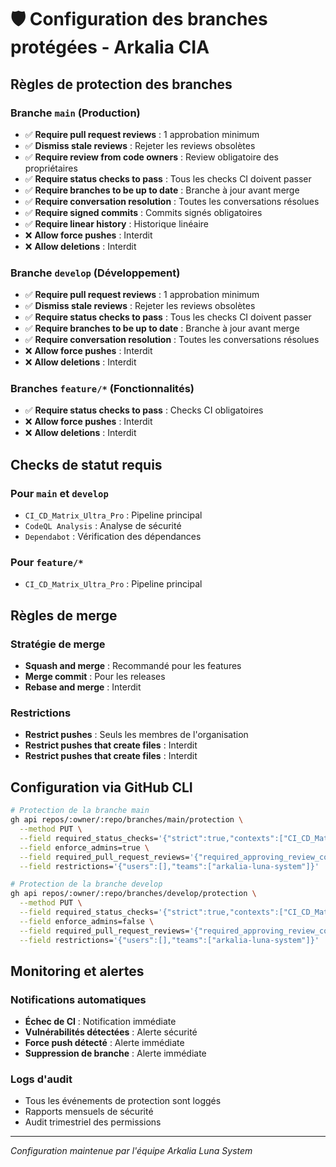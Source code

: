 # 🛡️ Configuration des branches protégées - Arkalia CIA

## Règles de protection des branches

### Branche `main` (Production)
- ✅ **Require pull request reviews** : 1 approbation minimum
- ✅ **Dismiss stale reviews** : Rejeter les reviews obsolètes
- ✅ **Require review from code owners** : Review obligatoire des propriétaires
- ✅ **Require status checks to pass** : Tous les checks CI doivent passer
- ✅ **Require branches to be up to date** : Branche à jour avant merge
- ✅ **Require conversation resolution** : Toutes les conversations résolues
- ✅ **Require signed commits** : Commits signés obligatoires
- ✅ **Require linear history** : Historique linéaire
- ❌ **Allow force pushes** : Interdit
- ❌ **Allow deletions** : Interdit

### Branche `develop` (Développement)
- ✅ **Require pull request reviews** : 1 approbation minimum
- ✅ **Dismiss stale reviews** : Rejeter les reviews obsolètes
- ✅ **Require status checks to pass** : Tous les checks CI doivent passer
- ✅ **Require branches to be up to date** : Branche à jour avant merge
- ✅ **Require conversation resolution** : Toutes les conversations résolues
- ❌ **Allow force pushes** : Interdit
- ❌ **Allow deletions** : Interdit

### Branches `feature/*` (Fonctionnalités)
- ✅ **Require status checks to pass** : Checks CI obligatoires
- ❌ **Allow force pushes** : Interdit
- ❌ **Allow deletions** : Interdit

## Checks de statut requis

### Pour `main` et `develop`
- `CI_CD_Matrix_Ultra_Pro` : Pipeline principal
- `CodeQL Analysis` : Analyse de sécurité
- `Dependabot` : Vérification des dépendances

### Pour `feature/*`
- `CI_CD_Matrix_Ultra_Pro` : Pipeline principal

## Règles de merge

### Stratégie de merge
- **Squash and merge** : Recommandé pour les features
- **Merge commit** : Pour les releases
- **Rebase and merge** : Interdit

### Restrictions
- **Restrict pushes** : Seuls les membres de l'organisation
- **Restrict pushes that create files** : Interdit
- **Restrict pushes that create files** : Interdit

## Configuration via GitHub CLI

```bash
# Protection de la branche main
gh api repos/:owner/:repo/branches/main/protection \
  --method PUT \
  --field required_status_checks='{"strict":true,"contexts":["CI_CD_Matrix_Ultra_Pro","CodeQL Analysis"]}' \
  --field enforce_admins=true \
  --field required_pull_request_reviews='{"required_approving_review_count":1,"dismiss_stale_reviews":true,"require_code_owner_reviews":true}' \
  --field restrictions='{"users":[],"teams":["arkalia-luna-system"]}'

# Protection de la branche develop
gh api repos/:owner/:repo/branches/develop/protection \
  --method PUT \
  --field required_status_checks='{"strict":true,"contexts":["CI_CD_Matrix_Ultra_Pro"]}' \
  --field enforce_admins=false \
  --field required_pull_request_reviews='{"required_approving_review_count":1,"dismiss_stale_reviews":true}' \
  --field restrictions='{"users":[],"teams":["arkalia-luna-system"]}'
```

## Monitoring et alertes

### Notifications automatiques
- **Échec de CI** : Notification immédiate
- **Vulnérabilités détectées** : Alerte sécurité
- **Force push détecté** : Alerte immédiate
- **Suppression de branche** : Alerte immédiate

### Logs d'audit
- Tous les événements de protection sont loggés
- Rapports mensuels de sécurité
- Audit trimestriel des permissions

---

*Configuration maintenue par l'équipe Arkalia Luna System*
